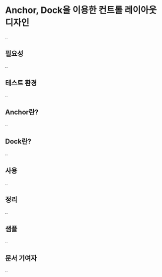 # Anchor, Dock을 이용한 컨트롤 레이아웃 디자인
..

## 필요성
..

## 테스트 환경
..

## Anchor란?
..

## Dock란?
..

## 사용
..

## 정리
..

## 샘플
..

## 문서 기여자
..
